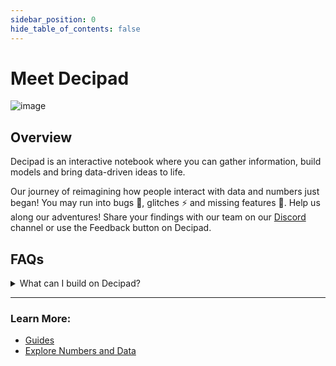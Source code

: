```yaml
---
sidebar_position: 0
hide_table_of_contents: false
---
```


# Meet Decipad

![image](https://user-images.githubusercontent.com/12210180/162471244-15b6b5ba-5ed3-45ee-a6e0-475d1b018053.png)

## Overview

Decipad is an interactive notebook where you can gather information, build models and bring data-driven ideas to life.

Our journey of reimagining how people interact with data and numbers just began! You may run into bugs 🐞, glitches ⚡️ and missing features 🧐. Help us along our adventures! Share your findings with our team on our [Discord](https://discord.gg/HwDMqwbGmc) channel or use the Feedback button on Decipad.

## FAQs

<details class="question">
  <summary>What can I build on Decipad?</summary>
  <p>Right now only simple use cases are possible on our editor, we are looking forward to expanding our features alongside our community.</p>

  <p>For examples of what is possible and inspiration <a href="/examples/">click here</a>.</p>
</details>

---

<h3>Learn More:</h3>

- [Guides](/guides)
- [Explore Numbers and Data](/guides/explore-numbers-and-data)
